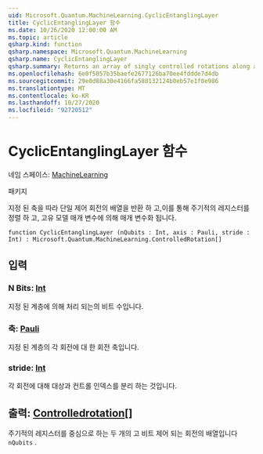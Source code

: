 ```yaml
---
uid: Microsoft.Quantum.MachineLearning.CyclicEntanglingLayer
title: CyclicEntanglingLayer 함수
ms.date: 10/26/2020 12:00:00 AM
ms.topic: article
qsharp.kind: function
qsharp.namespace: Microsoft.Quantum.MachineLearning
qsharp.name: CyclicEntanglingLayer
qsharp.summary: Returns an array of singly controlled rotations along a given axis, arranged cyclically across a register of qubits, and parameterized by distinct model parameters.
ms.openlocfilehash: 6e0f5057b35baefe2677126ba70ee4fddde7d4db
ms.sourcegitcommit: 29e0d88a30e4166fa580132124b0eb57e1f0e986
ms.translationtype: MT
ms.contentlocale: ko-KR
ms.lasthandoff: 10/27/2020
ms.locfileid: "92720512"
---
```

# <a name="cyclicentanglinglayer-function"></a>CyclicEntanglingLayer 함수

네임 스페이스: [MachineLearning](xref:Microsoft.Quantum.MachineLearning)

패키지 [](https://nuget.org/packages/)


지정 된 축을 따라 단일 제어 회전의 배열을 반환 하 고,이를 통해 주기적의 레지스터를 정렬 하 고, 고유 모델 매개 변수에 의해 매개 변수화 됩니다.

```qsharp
function CyclicEntanglingLayer (nQubits : Int, axis : Pauli, stride : Int) : Microsoft.Quantum.MachineLearning.ControlledRotation[]
```


## <a name="input"></a>입력

### <a name="nqubits--int"></a>N Bits: [Int](xref:microsoft.quantum.lang-ref.int)

지정 된 계층에 의해 처리 되는의 비트 수입니다.


### <a name="axis--pauli"></a>축: [Pauli](xref:microsoft.quantum.lang-ref.pauli)

지정 된 계층의 각 회전에 대 한 회전 축입니다.


### <a name="stride--int"></a>stride: [Int](xref:microsoft.quantum.lang-ref.int)

각 회전에 대해 대상과 컨트롤 인덱스를 분리 하는 것입니다.



## <a name="output--controlledrotation"></a>출력: [Controlledrotation](xref:Microsoft.Quantum.MachineLearning.ControlledRotation)[]

주기적의 레지스터를 중심으로 하는 두 개의 고 비트 제어 되는 회전의 배열입니다 `nQubits` .